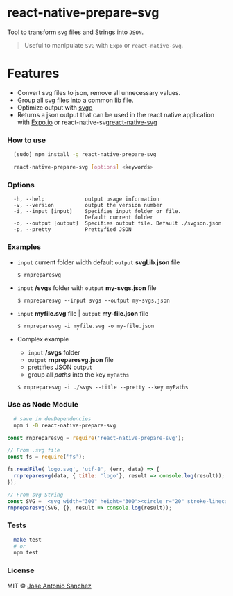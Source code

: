 # react-native-prepare-svg 

Tool to transform `svg` files and Strings into `JSON`.

> Useful to manipulate `SVG` with `Expo` or `react-native-svg`.

# Features

- Convert svg files to json, remove all unnecessary values.
- Group all svg files into a common lib file.
- Optimize output with [svgo](https://github.com/svg/svgo)
- Returns a json output that can be used in the react native application with [Expo.io](https://expo.io/) or react-native-svg[react-native-svg](https://www.npmjs.com/package/react-native-svg)


### How to use

```sh
  [sudo] npm install -g react-native-prepare-svg
```

```sh
  react-native-prepare-svg [options] <keywords>
```


### Options

```
  -h, --help             output usage information
  -v, --version          output the version number
  -i, --input [input]    Specifies input folder or file.
                         Default current folder
  -o, --output [output]  Specifies output file. Default ./svgson.json
  -p, --pretty           Prettyfied JSON
```


### Examples

- `input` current folder width default `output` **svgLib.json** file

  ```
  $ rnpreparesvg
  ```

- `input` **/svgs** folder with `output` **my-svgs.json** file

  ```
  $ rnpreparesvg --input svgs --output my-svgs.json
  ```

- `input` **myfile.svg** file | `output` **my-file.json** file

  ```
  $ rnpreparesvg -i myfile.svg -o my-file.json
  ```

- Complex example
  - `input` **/svgs** folder
  - `output` **rnpreparesvg.json** file
  - prettifies JSON output
  - group all _paths_ into the key `myPaths`

  ```
  $ rnpreparesvg -i ./svgs --title --pretty --key myPaths
  ```


### Use as Node Module

```sh
  # save in devDependencies
  npm i -D react-native-prepare-svg
```

```js
const rnpreparesvg = require('react-native-prepare-svg');

// From .svg file
const fs = require('fs');

fs.readFile('logo.svg', 'utf-8', (err, data) => {
  rnpreparesvg(data, { title: 'logo'}, result => console.log(result));
});

// From svg String
const SVG = '<svg width="300" height="300"><circle r="20" stroke-linecap="round" /></svg>';
rnpreparesvg(SVG, {}, result => console.log(result));

```


### Tests
```sh
  make test
  # or
  npm test
```


### License

MIT © [Jose Antonio Sanchez](https://tonisan.com)
